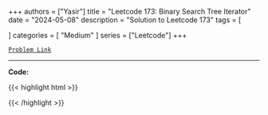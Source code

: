 
+++
authors = ["Yasir"]
title = "Leetcode 173: Binary Search Tree Iterator"
date = "2024-05-08"
description = "Solution to Leetcode 173"
tags = [
    
]
categories = [
    "Medium"
]
series = ["Leetcode"]
+++



[`Problem Link`](https://leetcode.com/problems/binary-search-tree-iterator/description/)

---

**Code:**

{{< highlight html >}}

{{< /highlight >}}

